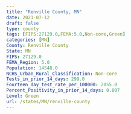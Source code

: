 ```yaml
---
title: "Renville County, MN"
date: 2021-07-12
draft: false
type: county
tags: [FIPS:27129.0,FEMA:5.0,Non-core,Green]
categories: [MN]
County: Renville County
State: MN
FIPS: 27129.0
FEMA_Region: 5.0
Population: 14548.0
NCHS_Urban_Rural_Classification: Non-core
Tests_in_prior_14_days: 299.0
Fourteen_day_test_rate_per_100000: 2055.0
Percent_Positivity_in_prior_14_days: 0.007
Level: Green
url: /states/MN/renville-county
---
```



